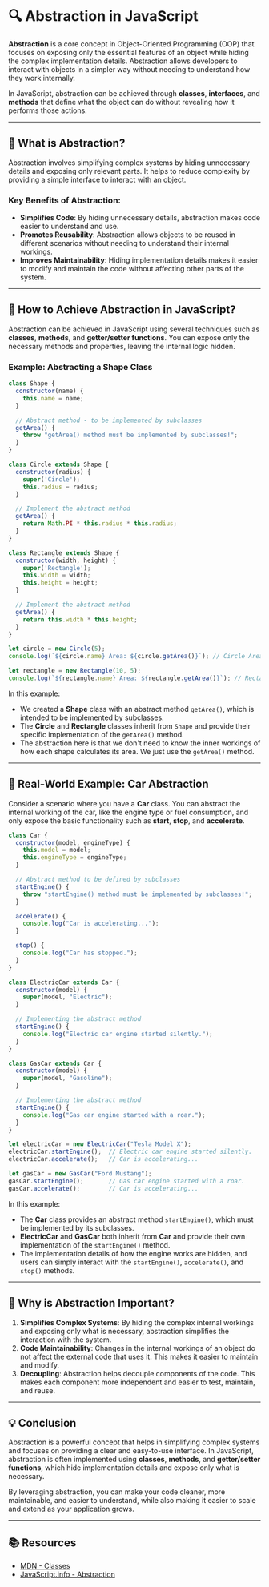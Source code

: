 # 🔍 Abstraction in JavaScript

**Abstraction** is a core concept in Object-Oriented Programming (OOP) that focuses on exposing only the essential features of an object while hiding the complex implementation details. Abstraction allows developers to interact with objects in a simpler way without needing to understand how they work internally.

In JavaScript, abstraction can be achieved through **classes**, **interfaces**, and **methods** that define what the object can do without revealing how it performs those actions.

---

## 🧠 What is Abstraction?

Abstraction involves simplifying complex systems by hiding unnecessary details and exposing only relevant parts. It helps to reduce complexity by providing a simple interface to interact with an object.

### Key Benefits of Abstraction:
- **Simplifies Code**: By hiding unnecessary details, abstraction makes code easier to understand and use.
- **Promotes Reusability**: Abstraction allows objects to be reused in different scenarios without needing to understand their internal workings.
- **Improves Maintainability**: Hiding implementation details makes it easier to modify and maintain the code without affecting other parts of the system.

---

## 🎯 How to Achieve Abstraction in JavaScript?

Abstraction can be achieved in JavaScript using several techniques such as **classes**, **methods**, and **getter/setter functions**. You can expose only the necessary methods and properties, leaving the internal logic hidden.

### Example: Abstracting a Shape Class

```javascript
class Shape {
  constructor(name) {
    this.name = name;
  }

  // Abstract method - to be implemented by subclasses
  getArea() {
    throw "getArea() method must be implemented by subclasses!";
  }
}

class Circle extends Shape {
  constructor(radius) {
    super('Circle');
    this.radius = radius;
  }

  // Implement the abstract method
  getArea() {
    return Math.PI * this.radius * this.radius;
  }
}

class Rectangle extends Shape {
  constructor(width, height) {
    super('Rectangle');
    this.width = width;
    this.height = height;
  }

  // Implement the abstract method
  getArea() {
    return this.width * this.height;
  }
}

let circle = new Circle(5);
console.log(`${circle.name} Area: ${circle.getArea()}`); // Circle Area: 78.54

let rectangle = new Rectangle(10, 5);
console.log(`${rectangle.name} Area: ${rectangle.getArea()}`); // Rectangle Area: 50
```

In this example:
- We created a **Shape** class with an abstract method `getArea()`, which is intended to be implemented by subclasses.
- The **Circle** and **Rectangle** classes inherit from `Shape` and provide their specific implementation of the `getArea()` method.
- The abstraction here is that we don't need to know the inner workings of how each shape calculates its area. We just use the `getArea()` method.

---

## 🚀 Real-World Example: Car Abstraction

Consider a scenario where you have a **Car** class. You can abstract the internal working of the car, like the engine type or fuel consumption, and only expose the basic functionality such as **start**, **stop**, and **accelerate**.

```javascript
class Car {
  constructor(model, engineType) {
    this.model = model;
    this.engineType = engineType;
  }

  // Abstract method to be defined by subclasses
  startEngine() {
    throw "startEngine() method must be implemented by subclasses!";
  }

  accelerate() {
    console.log("Car is accelerating...");
  }

  stop() {
    console.log("Car has stopped.");
  }
}

class ElectricCar extends Car {
  constructor(model) {
    super(model, "Electric");
  }

  // Implementing the abstract method
  startEngine() {
    console.log("Electric car engine started silently.");
  }
}

class GasCar extends Car {
  constructor(model) {
    super(model, "Gasoline");
  }

  // Implementing the abstract method
  startEngine() {
    console.log("Gas car engine started with a roar.");
  }
}

let electricCar = new ElectricCar("Tesla Model X");
electricCar.startEngine();  // Electric car engine started silently.
electricCar.accelerate();   // Car is accelerating...

let gasCar = new GasCar("Ford Mustang");
gasCar.startEngine();       // Gas car engine started with a roar.
gasCar.accelerate();        // Car is accelerating...
```

In this example:
- The **Car** class provides an abstract method `startEngine()`, which must be implemented by its subclasses.
- **ElectricCar** and **GasCar** both inherit from **Car** and provide their own implementation of the `startEngine()` method.
- The implementation details of how the engine works are hidden, and users can simply interact with the `startEngine()`, `accelerate()`, and `stop()` methods.

---

## 🔐 Why is Abstraction Important?

1. **Simplifies Complex Systems**: By hiding the complex internal workings and exposing only what is necessary, abstraction simplifies the interaction with the system.
2. **Code Maintainability**: Changes in the internal workings of an object do not affect the external code that uses it. This makes it easier to maintain and modify.
3. **Decoupling**: Abstraction helps decouple components of the code. This makes each component more independent and easier to test, maintain, and reuse.

---

## 💡 Conclusion

Abstraction is a powerful concept that helps in simplifying complex systems and focuses on providing a clear and easy-to-use interface. In JavaScript, abstraction is often implemented using **classes**, **methods**, and **getter/setter functions**, which hide implementation details and expose only what is necessary.

By leveraging abstraction, you can make your code cleaner, more maintainable, and easier to understand, while also making it easier to scale and extend as your application grows.

---

## 📚 Resources

- [MDN - Classes](https://developer.mozilla.org/en-US/docs/Web/JavaScript/Reference/Classes)
- [JavaScript.info - Abstraction](https://javascript.info/class-abstraction)
